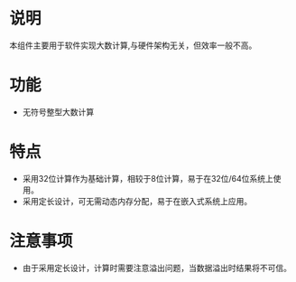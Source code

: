 #  说明

本组件主要用于软件实现大数计算,与硬件架构无关，但效率一般不高。 

#  功能

- 无符号整型大数计算

# 特点

- 采用32位计算作为基础计算，相较于8位计算，易于在32位/64位系统上使用。
- 采用定长设计，可无需动态内存分配，易于在嵌入式系统上应用。

# 注意事项

- 由于采用定长设计，计算时需要注意溢出问题，当数据溢出时结果将不可信。

